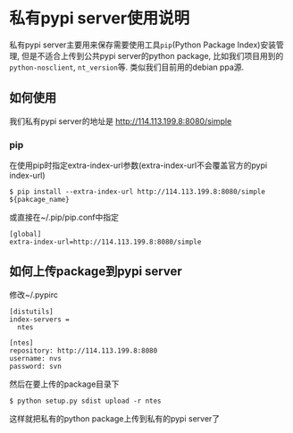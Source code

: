 # 私有pypi server使用说明

私有pypi server主要用来保存需要使用工具`pip`(Python Package Index)安装管理,
但是不适合上传到公共pypi server的python package,
比如我们项目用到的`python-nosclient`, `nt_version`等.
类似我们目前用的debian ppa源.

## 如何使用

我们私有pypi server的地址是 http://114.113.199.8:8080/simple

### pip

在使用pip时指定extra-index-url参数(extra-index-url不会覆盖官方的pypi index-url)

    $ pip install --extra-index-url http://114.113.199.8:8080/simple ${pakcage_name}

或直接在~/.pip/pip.conf中指定

    [global]
    extra-index-url=http://114.113.199.8:8080/simple

## 如何上传package到pypi server

修改~/.pypirc

    [distutils]
    index-servers =
      ntes

    [ntes]
    repository: http://114.113.199.8:8080
    username: nvs
    password: svn

然后在要上传的package目录下

    $ python setup.py sdist upload -r ntes

这样就把私有的python package上传到私有的pypi server了
